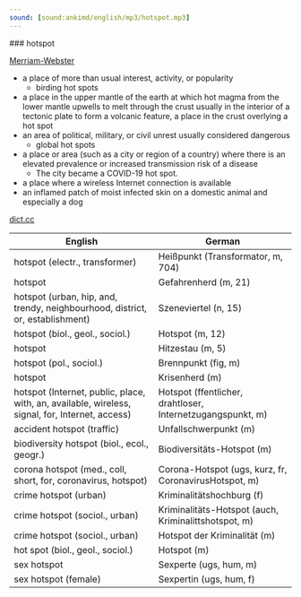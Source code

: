 ```yaml
---
sound: [sound:ankimd/english/mp3/hotspot.mp3]
---
```


\### hotspot

[Merriam-Webster](https://www.merriam-webster.com/dictionary/hotspot)

- a place of more than usual interest, activity, or popularity
    - birding hot spots
- a place in the upper mantle of the earth at which hot magma from the lower mantle upwells to melt through the crust usually in the interior of a tectonic plate to form a volcanic feature, a place in the crust overlying a hot spot
- an area of political, military, or civil unrest usually considered dangerous
    - global hot spots
- a place or area (such as a city or region of a country) where there is an elevated prevalence or increased transmission risk of a disease
    - The city became a COVID-19 hot spot.
- a place where a wireless Internet connection is available
- an inflamed patch of moist infected skin on a domestic animal and especially a dog

[dict.cc](https://www.dict.cc/hotspot)

| English        | German       |
| -------------- | ------------ |
| hotspot (electr., transformer) | Heißpunkt (Transformator, m, 704) |
| hotspot | Gefahrenherd (m, 21) |
| hotspot (urban, hip, and, trendy, neighbourhood, district, or, establishment) | Szeneviertel (n, 15) |
| hotspot (biol., geol., sociol.) | Hotspot (m, 12) |
| hotspot | Hitzestau (m, 5) |
| hotspot (pol., sociol.) | Brennpunkt (fig, m) |
| hotspot | Krisenherd (m) |
| hotspot (Internet, public, place, with, an, available, wireless, signal, for, Internet, access) | Hotspot (ffentlicher, drahtloser, Internetzugangspunkt, m) |
| accident hotspot (traffic) | Unfallschwerpunkt (m) |
| biodiversity hotspot (biol., ecol., geogr.) | Biodiversitäts-Hotspot (m) |
| corona hotspot (med., coll, short, for, coronavirus, hotspot) | Corona-Hotspot (ugs, kurz, fr, CoronavirusHotspot, m) |
| crime hotspot (urban) | Kriminalitätshochburg (f) |
| crime hotspot (sociol., urban) | Kriminalitäts-Hotspot (auch, Kriminalittshotspot, m) |
| crime hotspot (sociol., urban) | Hotspot der Kriminalität (m) |
| hot spot (biol., geol., sociol.) | Hotspot (m) |
| sex hotspot | Sexperte (ugs, hum, m) |
| sex hotspot (female) | Sexpertin (ugs, hum, f) |
